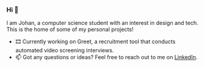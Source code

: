### Hi 👋
I am Johan, a computer science student with an interest in design and tech. This is the home of some of my personal projects! 

- 🎞️ Currently working on Greet, a recruitment tool that conducts automated video screening interviews. 
- 📫 Got any questions or ideas? Feel free to reach out to me on [LinkedIn](https://www.linkedin.com/in/johan-akerman/).
